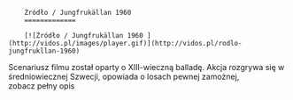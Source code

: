
        Źródło / Jungfrukällan 1960 
        =============
        
        [![Źródło / Jungfrukällan 1960 ](http://vidos.pl/images/player.gif)](http://vidos.pl/rodlo-jungfrukllan-1960)
        
        
 Scenariusz filmu został oparty o XIII-wieczną balladę. Akcja rozgrywa się w średniowiecznej Szwecji, opowiada o losach pewnej zamożnej, zobacz pełny opis
    